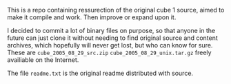 This is a repo containing ressurection of the original cube 1 source, aimed to
make it compile and work. Then improve or expand upon it.

I decided to commit a lot of binary files on purpose, so that anyone in the
future can just clone it without needing to find original source and content
archives, which hopefully will never get lost, but who can know for sure.
These are `cube_2005_08_29_src.zip` `cube_2005_08_29_unix.tar.gz` freely
availiable on the Internet.

The file `readme.txt` is the original readme distributed with source.

